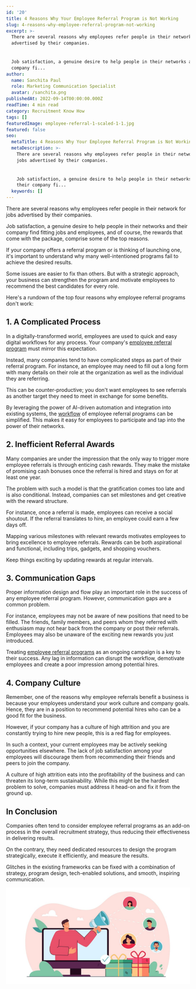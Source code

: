 ```yaml
---
id: '20'
title: 4 Reasons Why Your Employee Referral Program is Not Working
slug: 4-reasons-why-employee-referral-program-not-working
excerpt: >-
  There are several reasons why employees refer people in their network for jobs
  advertised by their companies.


  Job satisfaction, a genuine desire to help people in their networks and their
  company fi...
author:
  name: Sanchita Paul
  role: Marketing Communication Specialist
  avatar: /sanchita.png
publishedAt: 2022-09-14T00:00:00.000Z
readTime: 4 min read
category: Recruitment Know How
tags: []
featuredImage: employee-referral-1-scaled-1-1.jpg
featured: false
seo:
  metaTitle: 4 Reasons Why Your Employee Referral Program is Not Working
  metaDescription: >-
    There are several reasons why employees refer people in their network for
    jobs advertised by their companies.


    Job satisfaction, a genuine desire to help people in their networks and
    their company fi...
  keywords: []
---
```


There are several reasons why employees refer people in their network for jobs advertised by their companies.

Job satisfaction, a genuine desire to help people in their networks and their company find fitting jobs and employees, and of course, the rewards that come with the package, comprise some of the top reasons.

<!--more-->

If your company offers a referral program or is thinking of launching one, it's important to understand why many well-intentioned programs fail to achieve the desired results.

Some issues are easier to fix than others. But with a strategic approach, your business can strengthen the program and motivate employees to recommend the best candidates for every role.

Here's a rundown of the top four reasons why employee referral programs don't work:

## **1\. A Complicated Process** 

In a digitally-transformed world, employees are used to quick and easy digital workflows for any process. Your company's [employee referral program](https://www.thetalentpool.ai/blogs/4-tips-fuel-existing-referral-program/) must mirror this expectation.

Instead, many companies tend to have complicated steps as part of their referral program. For instance, an employee may need to fill out a long form with many details on their role at the organization as well as the individual they are referring.

This can be counter-productive; you don't want employees to see referrals as another target they need to meet in exchange for some benefits.

By leveraging the power of AI-driven automation and integration into existing systems, the [workflow](https://www.thetalentpool.ai/end-to-end-recruitment-process-lifecycle/) of employee referral programs can be simplified. This makes it easy for employees to participate and tap into the power of their networks.

## **2\. Inefficient Referral Awards** 

Many companies are under the impression that the only way to trigger more employee referrals is through enticing cash rewards. They make the mistake of promising cash bonuses once the referral is hired and stays on for at least one year.

The problem with such a model is that the gratification comes too late and is also conditional. Instead, companies can set milestones and get creative with the reward structure.

For instance, once a referral is made, employees can receive a social shoutout. If the referral translates to hire, an employee could earn a few days off.

Mapping various milestones with relevant rewards motivates employees to bring excellence to employee referrals. Rewards can be both aspirational and functional, including trips, gadgets, and shopping vouchers.

Keep things exciting by updating rewards at regular intervals. 

## **3\. Communication Gaps**

Proper information design and flow play an important role in the success of any employee referral program. However, communication gaps are a common problem.

For instance, employees may not be aware of new positions that need to be filled. The friends, family members, and peers whom they referred with enthusiasm may not hear back from the company or post their referrals. Employees may also be unaware of the exciting new rewards you just introduced.

Treating [employee referral programs](https://www.thetalentpool.ai/blogs/boost-your-recruitment-efforts-with-employee-referral-program/) as an ongoing campaign is a key to their success. Any lag in information can disrupt the workflow, demotivate employees and create a poor impression among potential hires.

## **4\. Company Culture** 

Remember, one of the reasons why employee referrals benefit a business is because your employees understand your work culture and company goals. Hence, they are in a position to recommend potential hires who can be a good fit for the business.

However, if your company has a culture of high attrition and you are constantly trying to hire new people, this is a red flag for employees.

In such a context, your current employees may be actively seeking opportunities elsewhere. The lack of job satisfaction among your employees will discourage them from recommending their friends and peers to join the company. 

A culture of high attrition eats into the profitability of the business and can threaten its long-term sustainability. While this might be the hardest problem to solve, companies must address it head-on and fix it from the ground up. 

## **In Conclusion**

Companies often tend to consider employee referral programs as an add-on process in the overall recruitment strategy, thus reducing their effectiveness in delivering results.

On the contrary, they need dedicated resources to design the program strategically, execute it efficiently, and measure the results.

Glitches in the existing frameworks can be fixed with a combination of strategy, program design, tech-enabled solutions, and smooth, inspiring communication.

![employee-referral](images/employee-referral-1-scaled-1-1-1024x536.jpg)
